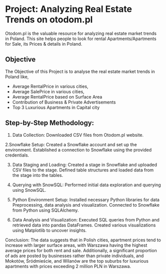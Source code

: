 # Project: Analyzing Real Estate Trends on otodom.pl
Otodom.pl is the valuable resource for analyzing real estate market trends in Poland. 
This site helps people to look for rental Apartments/Apartments for Sale, its Prices & details in Poland.

## Objective
The Objective of this Project is to analyse the real estate market trends in Poland like, 
* Average RentalPrice in various cities,
* Average SalePrice in various cities,
* Average RentalPrice based on Surface Area
* Contribution of Business & Private Advertisements
* Top 3 Luxurious Apartments in Capital city

## Step-by-Step Methodology:

1. Data Collection: 
  Downloaded CSV files from Otodom.pl website.

2.Snowflake Setup:
  Created a Snowflake account and set up the environment.
  Established a connection to Snowflake using the provided credentials.

3. Data Staging and Loading:
  Created a stage in Snowflake and uploaded CSV files to the stage.
  Defined table structures and loaded data from the stage into the tables.

4. Querying with SnowSQL:
  Performed initial data exploration and querying using SnowSQL.

5. Python Environment Setup:
  Installed necessary Python libraries for data Preprocessing, data analysis and visualization.
  Connected to Snowflake from Python using SQLAlchemy.

6. Data Analysis and Visualization:
  Executed SQL queries from Python and retrieved data into pandas DataFrames.
  Created various visualizations using Matplotlib to uncover insights.

Conclusion:
The data suggests that in Polish cities, apartment prices tend to increase with larger surface areas, with Warszawa having the highest average prices for both rent and sale. Additionally, a significant proportion of ads are posted by businesses rather than private individuals, and Mokotów, Śródmieście, and Wilanów are the top suburbs for luxurious apartments with prices exceeding 2 million PLN in Warszawa.

